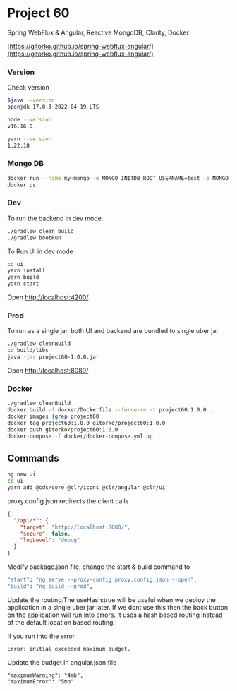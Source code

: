 # Project 60

Spring WebFlux & Angular, Reactive MongoDB, Clarity, Docker

[https://gitorko.github.io/spring-webflux-angular/](https://gitorko.github.io/spring-webflux-angular/)

### Version

Check version

```bash
$java --version
openjdk 17.0.3 2022-04-19 LTS

node --version
v16.16.0

yarn --version
1.22.18
```

### Mongo DB

```bash
docker run --name my-mongo -e MONGO_INITDB_ROOT_USERNAME=test -e MONGO_INITDB_ROOT_PASSWORD=test@123 -p 27017:27017 -d mongo 
docker ps
```

### Dev

To run the backend in dev mode.

```bash
./gradlew clean build
./gradlew bootRun
```

To Run UI in dev mode

```bash
cd ui
yarn install
yarn build
yarn start
```

Open [http://localhost:4200/](http://localhost:4200/)

### Prod

To run as a single jar, both UI and backend are bundled to single uber jar.

```bash
./gradlew cleanBuild
cd build/libs
java -jar project60-1.0.0.jar
```

Open [http://localhost:8080/](http://localhost:8080/)

### Docker

```bash
./gradlew cleanBuild
docker build -f docker/Dockerfile --force-rm -t project60:1.0.0 .
docker images |grep project60
docker tag project60:1.0.0 gitorko/project60:1.0.0
docker push gitorko/project60:1.0.0
docker-compose -f docker/docker-compose.yml up
```

## Commands

```bash
ng new ui
cd ui
yarn add @cds/core @clr/icons @clr/angular @clr/ui
```

proxy.config.json redirects the client calls

```json
{
  "/api/*": {
    "target": "http://localhost:8080/",
    "secure": false,
    "logLevel": "debug"
  }
}
```

Modify package.json file, change the start & build command to

```bash
"start": "ng serve --proxy-config proxy.config.json --open",
"build": "ng build --prod",
```

Update the routing.The useHash:true will be useful when we deploy the application in a single uber jar later. 
If we dont use this then the back button on the application will run into errors. It uses a hash based routing instead of the default location based routing.

If you run into the error

```bash
Error: initial exceeded maximum budget.
```

Update the budget in angular.json file

```
"maximumWarning": "4mb",
"maximumError": "5mb"
```
